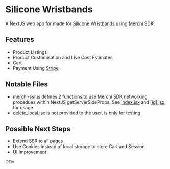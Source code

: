 # Silicone Wristbands
A NextJS web app for made for [Silicone Wristbands](https://siliconewristbandsaustralia.com.au/) using [Merchi](https://merchi.co/) SDK.

## Features
- Product Listings
- Product Customisation and Live Cost Estimates
- Cart
- Payment Using [Stripe](https://stripe.com/au)

## Notable Files
- [merchi-ssr.js](https://github.com/dakshAg/silicon_wristbands/blob/main/src/utils/merchi-ssr.js) defines 2 functions to use Merchi SDK networking procedues within NextJS getServerSideProps. See [index.jsx](https://github.com/dakshAg/silicon_wristbands/blob/main/src/pages/index.jsx) and [[id].jsx](https://github.com/dakshAg/silicon_wristbands/blob/main/src/pages/order/%5Bid%5D.jsx) for usage
- [delete_local.jsx](https://github.com/dakshAg/silicon_wristbands/blob/main/src/pages/cart/delete_local.jsx) is not provided to the user, is only for testing

## Possible Next Steps
- Extend SSR to all pages
- Use Cookies instead of local storage to store Cart and Session
- UI Improvement

DDx